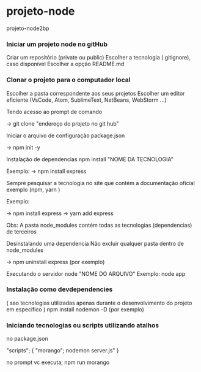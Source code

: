 # projeto-node

projeto-node2bp

### Iniciar um projeto node no gitHub

Criar um repositório (private ou public) 
Escolher a tecnologia (.gitignore), caso disponível 
Escolher a opção README.md

### Clonar o projeto para o computador local

Escolher a pasta correspondente aos seus projetos 
Escolher um editor eficiente (VsCode, Atom, SublimeText, NetBeans, WebStorm ...)

Tendo acesso ao prompt de comando

->      git clone "endereço do projeto no git hub"

Iniciar o arquivo de configuração package.json

->      npm init -y

Instalação de dependencias
npm install "NOME DA TECNOLOGIA"

Exemplo: ->      npm install express

Sempre pesquisar a tecnologia no site que contém a documentação oficial exemplo (npm, yarn ) 

Exemplo: 

-> npm install express 
-> yarn add express

Obs: A pasta node_modules contém todas as tecnologias (dependencias) de terceiros

Desinstalando uma dependencia
Não excluir qualquer pasta dentro de node_modules

->      npm uninstall express (por exemplo)

Executando o servidor
node "NOME DO ARQUIVO" Exemplo: node app

### Instalação como devdependencies
( sao tecnologias utilizadas apenas durante o desenvolvimento do projeto em especifico )
npm install nodemon -D    (por exemplo)

### Iniciando tecnologias ou scripts utilizando atalhos
no package.json

"scripts"; {
    "morango"; nodemon server.js"
    }
    
no prompt vc executa;
npm run morango







